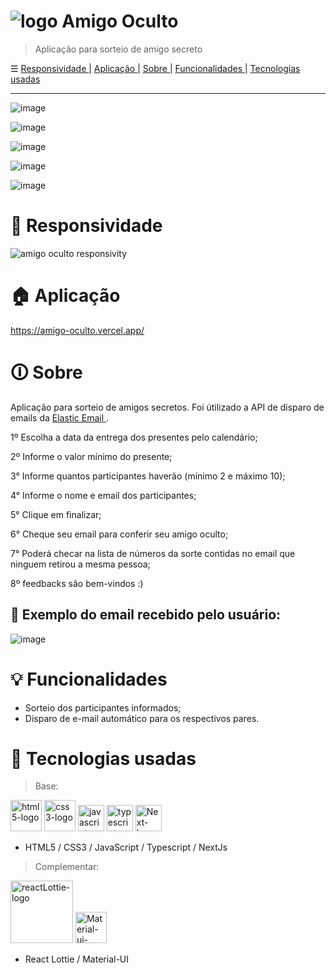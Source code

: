 # ![logo](https://user-images.githubusercontent.com/84210050/140180406-43fadbd4-36df-4c74-812d-b3954809e3d1.png) Amigo Oculto

> Aplicação para sorteio de amigo secreto

☰ <a href="https://github.com/Marincor/amigo-oculto/#Responsividade"> Responsividade </a> | <a href="https://github.com/Marincor/amigo-oculto/#Aplicação"> Aplicação </a> | <a href="https://github.com/Marincor/amigo-oculto/#Sobre"> Sobre </a> | <a href="https://github.com/Marincor/amigo-oculto/#Funcionalidades"> Funcionalidades </a> | <a href="https://github.com/Marincor/amigo-oculto/#tecnologias-usadas"> Tecnologias usadas </a>

<hr/>

![image](https://user-images.githubusercontent.com/84210050/140181555-73ea7c6f-89c4-4d37-91da-a85795adff35.png)

![image](https://user-images.githubusercontent.com/84210050/140181610-3a1dcee8-4549-4a50-a6dd-1ff983679777.png)

![image](https://user-images.githubusercontent.com/84210050/140182360-b0b79292-22d4-447d-9c41-a9d3884cb8bf.png)

![image](https://user-images.githubusercontent.com/84210050/140182509-520c9456-3ed3-4fd3-a4b7-2dc626c2ae01.png)

![image](https://user-images.githubusercontent.com/84210050/140182690-d8bac4a7-ba19-457b-b9e0-0b12158bb2f5.png)


#  📱 Responsividade



![amigo oculto responsivity](https://user-images.githubusercontent.com/84210050/140185712-b6506419-d372-429c-86e6-09d2a6dbf359.gif)


# 🏠 Aplicação

https://amigo-oculto.vercel.app/

# 🛈 Sobre

Aplicação para sorteio de amigos secretos. Foi útilizado a API de disparo de emails da <a href="https://elasticemail.com/"> Elastic Email </a>. 

1º Escolha a data da entrega dos presentes pelo calendário;

2º Informe o valor mínimo do presente;

3° Informe quantos participantes haverão (mínimo 2 e máximo 10);

4° Informe o nome e email dos participantes;

5° Clique em finalizar;

6° Cheque seu email para conferir seu amigo oculto;

7° Poderá checar na lista de números da sorte contidas no email que ninguem retirou a mesma pessoa;

8º feedbacks são bem-vindos :)

> 

## 📧 Exemplo do email recebido pelo usuário:

![image](https://user-images.githubusercontent.com/84210050/140187909-7701817c-797e-45b8-9efd-e05a52aedf38.png)


# 💡 Funcionalidades

- Sorteio dos participantes informados;
- Disparo de e-mail automático para os respectivos pares.

# 🚀 Tecnologias usadas

> Base:

 <img  width='50px'  src='https://user-images.githubusercontent.com/84210050/132043336-d48a162f-c7f0-42a2-825d-96d0d3cf1998.png' alt='html5-logo' /> <img  width='50px'  src='https://user-images.githubusercontent.com/84210050/132043720-b43a7f9f-a5d3-4f31-99d8-28405783bd6b.png' alt='css3-logo' /> <img  width='42px'  src='https://cdn.worldvectorlogo.com/logos/logo-javascript.svg' alt='javascript-logo' /> <img  width='42px'  src='https://cdn.worldvectorlogo.com/logos/typescript.svg' alt='typescript-logo' /> <img  width='42px'  src="https://user-images.githubusercontent.com/84210050/132927865-0c103b64-7bd3-4e26-ac5e-536d5989d4a4.png" alt='Next-logo' /> 


- HTML5 / CSS3 /  JavaScript / Typescript / NextJs


> Complementar:

  <img  width='100px' src='https://user-images.githubusercontent.com/84210050/132045800-c876540d-b0ce-495f-9898-7bf26963b111.png' alt='reactLottie-logo'/>  <img  width='50px' src='https://cdn.worldvectorlogo.com/logos/material-ui-1.svg' alt='Material-ui-logo'/>  
   
  
 
 
-  React Lottie /  Material-UI 
